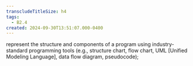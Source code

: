 ```yaml
---
transcludeTitleSize: h4
tags:
  - B2.4
created: 2024-09-30T13:51:07.000-0400
---
```

represent the structure and components of a program using industry-standard programming tools (e.g., structure chart, flow chart, UML \[Unified Modeling Language\], data flow diagram, pseudocode);